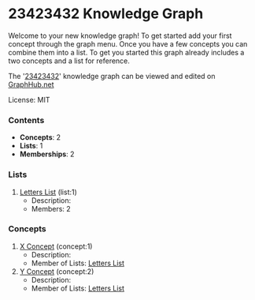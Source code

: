 # 23423432 Knowledge Graph

Welcome to your new knowledge graph! To get started add your first concept through the graph menu. Once you have a few concepts you can combine them into a list. To get you started this graph already includes a two concepts and a list for reference.

The '[23423432](https://graphhub.net/23423432)' knowledge graph can be viewed and edited on [GraphHub.net](https://graphhub.net)

License: MIT
### Contents
- **Concepts**: 2
- **Lists**: 1
- **Memberships**: 2
### Lists
1. [Letters List](/23423432/list/letters-list?id=1) (list:1)
   - Description: 
   - Members: 2
### Concepts
1. [X Concept](/23423432/concept/x-concept?id=1) (concept:1)
   - Description: 
   - Member of Lists: [Letters List](/23423432/list/letters-list?id=1)
1. [Y Concept](/23423432/concept/y-concept?id=2) (concept:2)
   - Description: 
   - Member of Lists: [Letters List](/23423432/list/letters-list?id=1)
